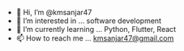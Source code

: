 - 👋 Hi, I’m @kmsanjar47
- 👀 I’m interested in ... software development
- 🌱 I’m currently learning ... Python, Flutter, React
- 📫 How to reach me ... kmsanjar47@gmail.com

